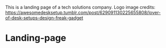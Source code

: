 This is a landing page of a tech solutions company.
Logo image credits: https://awesomedesksetup.tumblr.com/post/629091130225655808/lover-of-desk-setups-design-freak-gadget

# Landing-page